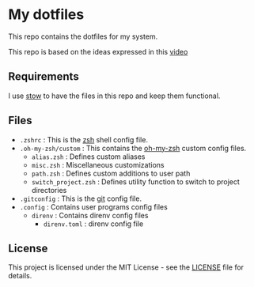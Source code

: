 # My dotfiles

This repo contains the dotfiles for my system.

This repo is based on the ideas expressed in this [video](https://youtu.be/y6XCebnB9gs?si=ApqFiTWsAKqE_-NI)

## Requirements

I use [stow](https://www.gnu.org/software/stow/) to have the files in this repo and keep them functional.

## Files

- `.zshrc` : This is the [zsh](https://zsh.sourceforge.io/) shell config file.
- `.oh-my-zsh/custom` : This contains the [oh-my-zsh](https://ohmyz.sh/) custom config files.
  - `alias.zsh` : Defines custom aliases
  - `misc.zsh` : Miscellaneous customizations
  - `path.zsh` : Defines custom additions to user path
  - `switch_project.zsh` : Defines utility function to switch to project directories
- `.gitconfig` : This is the [git](https://git-scm.com/) config file.
- `.config` : Contains user programs config files
  - `direnv` : Contains direnv config files
    - `direnv.toml` : direnv config file

## License
This project is licensed under the MIT License - see the [LICENSE](LICENSE) file for details.

